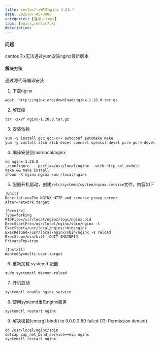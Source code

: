 ```yaml
---
title: centos7.x安装nginx 1.28.*
date: 2025-07-05+0800
categories: [运维,Linux]
tags: [nginx,centos7.x]
description: 
---
```


#### 问题
centos 7.x无法通过yum安装nginx最新版本

#### 解决方法
通过源代码编译安装

1. 下载nginx
```shell
wget  http://nginx.org/download/nginx-1.28.0.tar.gz
```
 
2. 解压缩
```shell
tar -zxvf nginx-1.28.0.tar.gz
```

3. 安装依赖
```shell
yum -y install gcc gcc-c++ autoconf automake make  
yum -y install zlib zlib-devel openssl openssl-devel pcre pcre-devel
```

4. 编译安装到/usr/local/nginx
```shell
cd nginx-1.28.0
./configure  --prefix=/usr/local/nginx --with-http_ssl_module
make && make install
chown -R nginx:nginx /usr/local/nginx
```

5. 配置开机启动，创建`/etc/systemd/system/nginx.service`文件，内容如下
```text
[Unit]
Description=The NGINX HTTP and reverse proxy server
After=network.target

[Service]
Type=forking
PIDFile=/usr/local/nginx/logs/nginx.pid
ExecStartPre=/usr/local/nginx/sbin/nginx -t
ExecStart=/usr/local/nginx/sbin/nginx
ExecReload=/usr/local/nginx/sbin/nginx -s reload
ExecStop=/bin/kill -QUIT $MAINPID
PrivateTmp=true

[Install]
WantedBy=multi-user.target
```

6. 重新加载 systemd 配置
```shell
sudo systemctl daemon-reload
```

7. 开机启动
```shell
systemctl enable nginx.service
```

8. 使用systemd重启nginx服务
```shell
systemctl restart nginx
```

9. 解决报错[emerg] bind() to 0.0.0.0:80 failed (13: Permission denied)
```shell
cd /usr/local/nginx/sbin
setcap cap_net_bind_service=+eip nginx
systemctl restart nginx
```